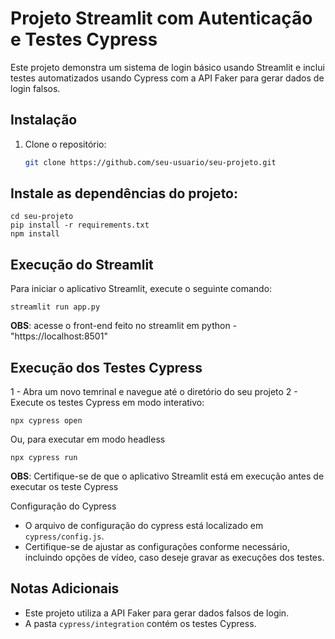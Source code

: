 # Projeto Streamlit com Autenticação e Testes Cypress

Este projeto demonstra um sistema de login básico usando Streamlit e inclui testes automatizados usando Cypress com a API Faker para gerar dados de login falsos.

## Instalação

1. Clone o repositório:

   ```bash
   git clone https://github.com/seu-usuario/seu-projeto.git

## Instale as dependências do projeto:
````
cd seu-projeto
pip install -r requirements.txt
npm install
````

## Execução do Streamlit
Para iniciar o aplicativo Streamlit, execute o seguinte comando:
````
streamlit run app.py

````
**OBS**: acesse o front-end feito no streamlit em python - "https://localhost:8501"

## Execução dos Testes Cypress
1 - Abra um novo temrinal e navegue até o diretório do seu projeto
2 - Execute os testes Cypress em modo interativo:
````
npx cypress open
````

Ou, para executar em modo headless
````
npx cypress run
````
**OBS**: Certifique-se de que o aplicativo Streamlit está em execução antes de executar os teste Cypress

Configuração do Cypress
* O arquivo de configuração do cypress está localizado em `cypress/config.js`.
* Certifique-se de ajustar as configurações conforme necessário, incluindo opções de vídeo, caso deseje gravar as execuções dos testes.

## Notas Adicionais
* Este projeto utiliza a API Faker para gerar dados falsos de login.
* A pasta `cypress/integration` contém os testes Cypress.




